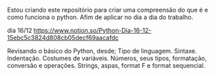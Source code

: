 Estou criando este repositório para criar uma compreensão do que é e como 
funciona o python. Afim de aplicar no dia a dia do trabalho.

dia 16/12 
https://www.notion.so/Python-Dia-16-12-15ebc5c3824d808cb05decf69aacafdc

Revisando o básico do Python, desde;
Tipo de linguagem.
Sintaxe.
Indentação.
Costumes de variáveis.
Números, seus tipos, formatação, conversão e operações.
Strings, aspas, format F e  format sequencial.